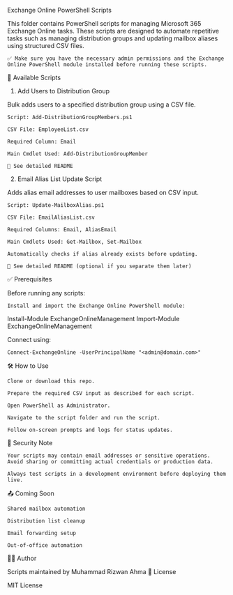 Exchange Online PowerShell Scripts

This folder contains PowerShell scripts for managing Microsoft 365 Exchange Online tasks. These scripts are designed to automate repetitive tasks such as managing distribution groups and updating mailbox aliases using structured CSV files.

    ✅ Make sure you have the necessary admin permissions and the Exchange Online PowerShell module installed before running these scripts.

📁 Available Scripts
1. Add Users to Distribution Group

Bulk adds users to a specified distribution group using a CSV file.

    Script: Add-DistributionGroupMembers.ps1

    CSV File: EmployeeList.csv

    Required Column: Email

    Main Cmdlet Used: Add-DistributionGroupMember

    📄 See detailed README

2. Email Alias List Update Script

Adds alias email addresses to user mailboxes based on CSV input.

    Script: Update-MailboxAlias.ps1

    CSV File: EmailAliasList.csv

    Required Columns: Email, AliasEmail

    Main Cmdlets Used: Get-Mailbox, Set-Mailbox

    Automatically checks if alias already exists before updating.

    📄 See detailed README (optional if you separate them later)

✅ Prerequisites

Before running any scripts:

    Install and import the Exchange Online PowerShell module:

Install-Module ExchangeOnlineManagement
Import-Module ExchangeOnlineManagement

Connect using:

    Connect-ExchangeOnline -UserPrincipalName "<admin@domain.com>"

🛠 How to Use

    Clone or download this repo.

    Prepare the required CSV input as described for each script.

    Open PowerShell as Administrator.

    Navigate to the script folder and run the script.

    Follow on-screen prompts and logs for status updates.

🔐 Security Note

    Your scripts may contain email addresses or sensitive operations. Avoid sharing or committing actual credentials or production data.

    Always test scripts in a development environment before deploying them live.

📤 Coming Soon

    Shared mailbox automation

    Distribution list cleanup

    Email forwarding setup

    Out-of-office automation

👨‍💻 Author

Scripts maintained by Muhammad Rizwan Ahma
📜 License

MIT License